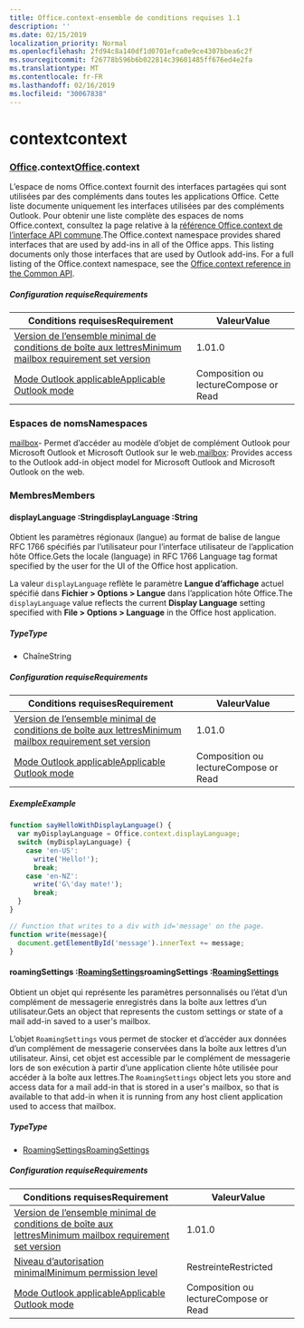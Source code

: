 ```yaml
---
title: Office.context-ensemble de conditions requises 1.1
description: ''
ms.date: 02/15/2019
localization_priority: Normal
ms.openlocfilehash: 2fd94c8a140df1d0701efca0e9ce4307bbea6c2f
ms.sourcegitcommit: f26778b596b6b022814c39601485ff676ed4e2fa
ms.translationtype: MT
ms.contentlocale: fr-FR
ms.lasthandoff: 02/16/2019
ms.locfileid: "30067838"
---
```

# <a name="context"></a><span data-ttu-id="f4a4e-102">context</span><span class="sxs-lookup"><span data-stu-id="f4a4e-102">context</span></span>

### <a name="officeofficemdcontext"></a><span data-ttu-id="f4a4e-103">[Office](Office.md).context</span><span class="sxs-lookup"><span data-stu-id="f4a4e-103">[Office](Office.md).context</span></span>

<span data-ttu-id="f4a4e-p101">L’espace de noms Office.context fournit des interfaces partagées qui sont utilisées par des compléments dans toutes les applications Office. Cette liste documente uniquement les interfaces utilisées par des compléments Outlook. Pour obtenir une liste complète des espaces de noms Office.context, consultez la page relative à la [référence Office.context de l’interface API commune](/javascript/api/office/office.context).</span><span class="sxs-lookup"><span data-stu-id="f4a4e-p101">The Office.context namespace provides shared interfaces that are used by add-ins in all of the Office apps. This listing documents only those interfaces that are used by Outlook add-ins. For a full listing of the Office.context namespace, see the [Office.context reference in the Common API](/javascript/api/office/office.context).</span></span>


##### <a name="requirements"></a><span data-ttu-id="f4a4e-106">Configuration requise</span><span class="sxs-lookup"><span data-stu-id="f4a4e-106">Requirements</span></span>

|<span data-ttu-id="f4a4e-107">Conditions requises</span><span class="sxs-lookup"><span data-stu-id="f4a4e-107">Requirement</span></span>| <span data-ttu-id="f4a4e-108">Valeur</span><span class="sxs-lookup"><span data-stu-id="f4a4e-108">Value</span></span>|
|---|---|
|[<span data-ttu-id="f4a4e-109">Version de l’ensemble minimal de conditions de boîte aux lettres</span><span class="sxs-lookup"><span data-stu-id="f4a4e-109">Minimum mailbox requirement set version</span></span>](/office/dev/add-ins/reference/requirement-sets/outlook-api-requirement-sets)| <span data-ttu-id="f4a4e-110">1.0</span><span class="sxs-lookup"><span data-stu-id="f4a4e-110">1.0</span></span>|
|[<span data-ttu-id="f4a4e-111">Mode Outlook applicable</span><span class="sxs-lookup"><span data-stu-id="f4a4e-111">Applicable Outlook mode</span></span>](https://docs.microsoft.com/outlook/add-ins/#extension-points)| <span data-ttu-id="f4a4e-112">Composition ou lecture</span><span class="sxs-lookup"><span data-stu-id="f4a4e-112">Compose or Read</span></span>|

### <a name="namespaces"></a><span data-ttu-id="f4a4e-113">Espaces de noms</span><span class="sxs-lookup"><span data-stu-id="f4a4e-113">Namespaces</span></span>

<span data-ttu-id="f4a4e-114">[mailbox](office.context.mailbox.md)- Permet d’accéder au modèle d’objet de complément Outlook pour Microsoft Outlook et Microsoft Outlook sur le web.</span><span class="sxs-lookup"><span data-stu-id="f4a4e-114">[mailbox](office.context.mailbox.md): Provides access to the Outlook add-in object model for Microsoft Outlook and Microsoft Outlook on the web.</span></span>

### <a name="members"></a><span data-ttu-id="f4a4e-115">Membres</span><span class="sxs-lookup"><span data-stu-id="f4a4e-115">Members</span></span>

####  <a name="displaylanguage-string"></a><span data-ttu-id="f4a4e-116">displayLanguage :String</span><span class="sxs-lookup"><span data-stu-id="f4a4e-116">displayLanguage :String</span></span>

<span data-ttu-id="f4a4e-117">Obtient les paramètres régionaux (langue) au format de balise de langue RFC 1766 spécifiés par l’utilisateur pour l’interface utilisateur de l’application hôte Office.</span><span class="sxs-lookup"><span data-stu-id="f4a4e-117">Gets the locale (language) in RFC 1766 Language tag format specified by the user for the UI of the Office host application.</span></span>

<span data-ttu-id="f4a4e-118">La valeur `displayLanguage` reflète le paramètre **Langue d’affichage** actuel spécifié dans **Fichier > Options > Langue** dans l’application hôte Office.</span><span class="sxs-lookup"><span data-stu-id="f4a4e-118">The `displayLanguage` value reflects the current **Display Language** setting specified with **File > Options > Language** in the Office host application.</span></span>

##### <a name="type"></a><span data-ttu-id="f4a4e-119">Type</span><span class="sxs-lookup"><span data-stu-id="f4a4e-119">Type</span></span>

*   <span data-ttu-id="f4a4e-120">Chaîne</span><span class="sxs-lookup"><span data-stu-id="f4a4e-120">String</span></span>

##### <a name="requirements"></a><span data-ttu-id="f4a4e-121">Configuration requise</span><span class="sxs-lookup"><span data-stu-id="f4a4e-121">Requirements</span></span>

|<span data-ttu-id="f4a4e-122">Conditions requises</span><span class="sxs-lookup"><span data-stu-id="f4a4e-122">Requirement</span></span>| <span data-ttu-id="f4a4e-123">Valeur</span><span class="sxs-lookup"><span data-stu-id="f4a4e-123">Value</span></span>|
|---|---|
|[<span data-ttu-id="f4a4e-124">Version de l’ensemble minimal de conditions de boîte aux lettres</span><span class="sxs-lookup"><span data-stu-id="f4a4e-124">Minimum mailbox requirement set version</span></span>](/office/dev/add-ins/reference/requirement-sets/outlook-api-requirement-sets)| <span data-ttu-id="f4a4e-125">1.0</span><span class="sxs-lookup"><span data-stu-id="f4a4e-125">1.0</span></span>|
|[<span data-ttu-id="f4a4e-126">Mode Outlook applicable</span><span class="sxs-lookup"><span data-stu-id="f4a4e-126">Applicable Outlook mode</span></span>](https://docs.microsoft.com/outlook/add-ins/#extension-points)| <span data-ttu-id="f4a4e-127">Composition ou lecture</span><span class="sxs-lookup"><span data-stu-id="f4a4e-127">Compose or Read</span></span>|

##### <a name="example"></a><span data-ttu-id="f4a4e-128">Exemple</span><span class="sxs-lookup"><span data-stu-id="f4a4e-128">Example</span></span>

```javascript
function sayHelloWithDisplayLanguage() {
  var myDisplayLanguage = Office.context.displayLanguage;
  switch (myDisplayLanguage) {
    case 'en-US':
      write('Hello!');
      break;
    case 'en-NZ':
      write('G\'day mate!');
      break;
  }
}

// Function that writes to a div with id='message' on the page.
function write(message){
  document.getElementById('message').innerText += message;
}
```

####  <a name="roamingsettings-roamingsettingsjavascriptapioutlook11officeroamingsettings"></a><span data-ttu-id="f4a4e-129">roamingSettings :[RoamingSettings](/javascript/api/outlook_1_1/office.RoamingSettings)</span><span class="sxs-lookup"><span data-stu-id="f4a4e-129">roamingSettings :[RoamingSettings](/javascript/api/outlook_1_1/office.RoamingSettings)</span></span>

<span data-ttu-id="f4a4e-130">Obtient un objet qui représente les paramètres personnalisés ou l’état d’un complément de messagerie enregistrés dans la boîte aux lettres d’un utilisateur.</span><span class="sxs-lookup"><span data-stu-id="f4a4e-130">Gets an object that represents the custom settings or state of a mail add-in saved to a user's mailbox.</span></span>

<span data-ttu-id="f4a4e-131">L’objet `RoamingSettings` vous permet de stocker et d’accéder aux données d’un complément de messagerie conservées dans la boîte aux lettres d’un utilisateur. Ainsi, cet objet est accessible par le complément de messagerie lors de son exécution à partir d’une application cliente hôte utilisée pour accéder à la boîte aux lettres.</span><span class="sxs-lookup"><span data-stu-id="f4a4e-131">The `RoamingSettings` object lets you store and access data for a mail add-in that is stored in a user's mailbox, so that is available to that add-in when it is running from any host client application used to access that mailbox.</span></span>

##### <a name="type"></a><span data-ttu-id="f4a4e-132">Type</span><span class="sxs-lookup"><span data-stu-id="f4a4e-132">Type</span></span>

*   [<span data-ttu-id="f4a4e-133">RoamingSettings</span><span class="sxs-lookup"><span data-stu-id="f4a4e-133">RoamingSettings</span></span>](/javascript/api/outlook_1_1/office.RoamingSettings)

##### <a name="requirements"></a><span data-ttu-id="f4a4e-134">Configuration requise</span><span class="sxs-lookup"><span data-stu-id="f4a4e-134">Requirements</span></span>

|<span data-ttu-id="f4a4e-135">Conditions requises</span><span class="sxs-lookup"><span data-stu-id="f4a4e-135">Requirement</span></span>| <span data-ttu-id="f4a4e-136">Valeur</span><span class="sxs-lookup"><span data-stu-id="f4a4e-136">Value</span></span>|
|---|---|
|[<span data-ttu-id="f4a4e-137">Version de l’ensemble minimal de conditions de boîte aux lettres</span><span class="sxs-lookup"><span data-stu-id="f4a4e-137">Minimum mailbox requirement set version</span></span>](/office/dev/add-ins/reference/requirement-sets/outlook-api-requirement-sets)| <span data-ttu-id="f4a4e-138">1.0</span><span class="sxs-lookup"><span data-stu-id="f4a4e-138">1.0</span></span>|
|[<span data-ttu-id="f4a4e-139">Niveau d’autorisation minimal</span><span class="sxs-lookup"><span data-stu-id="f4a4e-139">Minimum permission level</span></span>](https://docs.microsoft.com/outlook/add-ins/understanding-outlook-add-in-permissions)| <span data-ttu-id="f4a4e-140">Restreinte</span><span class="sxs-lookup"><span data-stu-id="f4a4e-140">Restricted</span></span>|
|[<span data-ttu-id="f4a4e-141">Mode Outlook applicable</span><span class="sxs-lookup"><span data-stu-id="f4a4e-141">Applicable Outlook mode</span></span>](https://docs.microsoft.com/outlook/add-ins/#extension-points)| <span data-ttu-id="f4a4e-142">Composition ou lecture</span><span class="sxs-lookup"><span data-stu-id="f4a4e-142">Compose or Read</span></span>|
